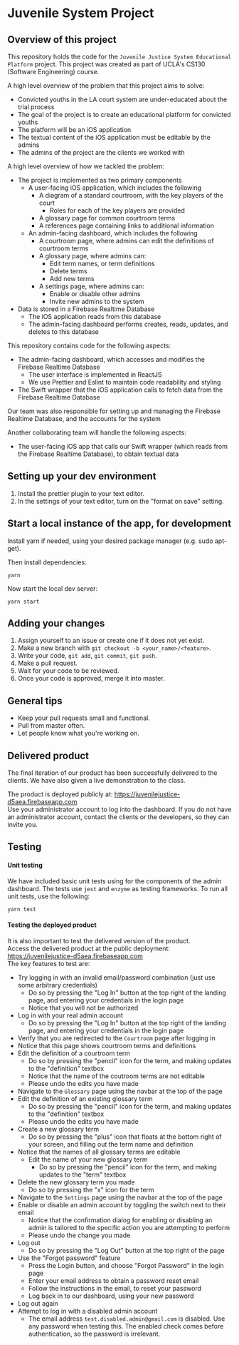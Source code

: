 # Juvenile System Project

## Overview of this project
This repository holds the code for the `Juvenile Justice System Educational Platform` project.
This project was created as part of UCLA's CS130 (Software Engineering) course.

A high level overview of the problem that this project aims to solve:
- Convicted youths in the LA court system are under-educated about the trial process
- The goal of the project is to create an educational platform for convicted youths
- The platform will be an iOS application
- The textual content of the iOS application must be editable by the admins
- The admins of the project are the clients we worked with


A high level overview of how we tackled the problem:
- The project is implemented as two primary components
  - A user-facing iOS application, which includes the following
    - A diagram of a standard courtroom, with the key players of the court
      - Roles for each of the key players are provided
    - A glossary page for common courtroom terms
    - A references page containing links to additional information
  - An admin-facing dashboard, which includes the following
    - A courtroom page, where admins can edit the definitions of courtroom terms
    - A glossary page, where admins can:
      - Edit term names, or term definitions
      - Delete terms
      - Add new terms
    - A settings page, where admins can:
      - Enable or disable other admins
      - Invite new admins to the system
- Data is stored in a Firebase Realtime Database
  - The iOS application reads from this database
  - The admin-facing dashboard performs creates, reads, updates, and deletes to this database

This repository contains code for the following aspects:
- The admin-facing dashboard, which accesses and modifies the Firebase Realtime Database
  - The user interface is implemented in ReactJS
  - We use Prettier and Eslint to maintain code readability and styling
- The Swift wrapper that the iOS application calls to fetch data from the Firebase Realtime Database

Our team was also responsible for setting up and managing the Firebase Realtime Database, and the accounts for the system

Another collaborating team will handle the following aspects:
- The user-facing iOS app that calls our Swift wrapper (which reads from the Firebase Realtime Database), to obtain textual data

## Setting up your dev environment

1. Install the prettier plugin to your text editor.
2. In the settings of your text editor, turn on the "format on save" setting.

## Start a local instance of the app, for development

Install yarn if needed, using your desired package manager (e.g. sudo apt-get).

Then install dependencies:

```
yarn
```

Now start the local dev server:

```
yarn start
```

## Adding your changes

1. Assign yourself to an issue or create one if it does not yet exist.
2. Make a new branch with `git checkout -b <your_name>/<feature>`.
3. Write your code, `git add`, `git commit`, `git push`.
4. Make a pull request.
5. Wait for your code to be reviewed.
6. Once your code is approved, merge it into master.

## General tips

- Keep your pull requests small and functional.
- Pull from master often.
- Let people know what you're working on.

## Delivered product
The final iteration of our product has been successfully delivered to the clients.
We have also given a live demonstration to the class.

The product is deployed publicly at:
https://juvenilejustice-d5aea.firebaseapp.com
<br>
Use your administrator account to log into the dashboard.
If you do not have an administrator account, contact the clients or the developers, so they can invite you.

## Testing

#### Unit testing
We have included basic unit tests using for the components of the admin dashboard.
The tests use `jest` and `enzyme` as testing frameworks.
To run all unit tests, use the following:
```
yarn test
```

#### Testing the deployed product
It is also important to test the delivered version of the product.
<br>
Access the delivered product at the public deployment: 
https://juvenilejustice-d5aea.firebaseapp.com
<br>
The key features to test are:
- Try logging in with an invalid email/password combination (just use some arbitrary credentials)
  - Do so by pressing the "Log In" button at the top right of the landing page, and entering your credentials in the login page
  - Notice that you will not be authorized
- Log in with your real admin account
  - Do so by pressing the "Log In" button at the top right of the landing page, and entering your credentials in the login page
- Verify that you are redirected to the `Courtroom` page after logging in
- Notice that this page shows courtroom terms and definitions
- Edit the definition of a courtroom term
  - Do so by pressing the "pencil" icon for the term, and making updates to the "definition" textbox
  - Notice that the name of the coutroom terms are not editable
  - Please undo the edits you have made
- Navigate to the `Glossary` page using the navbar at the top of the page
- Edit the definition of an existing glossary term
  - Do so by pressing the "pencil" icon for the term, and making updates to the "definition" textbox
  - Please undo the edits you have made
- Create a new glossary term
  - Do so by pressing the "plus" icon that floats at the bottom right of your screen, and filling out the term name and definition
- Notice that the names of all glossary terms are editable
  - Edit the name of your new glossary term
    - Do so by pressing the "pencil" icon for the term, and making updates to the "term" textbox
- Delete the new glossary term you made
  - Do so by pressing the "x" icon for the term
- Navigate to the `Settings` page using the navbar at the top of the page
- Enable or disable an admin account by toggling the switch next to their email
  - Notice that the confirmation dialog for enabling or disabling an admin is tailored to the specific action you are attempting to perform
  - Please undo the change you made
- Log out
  - Do so by pressing the "Log Out" button at the top right of the page
- Use the "Forgot password" feature
  - Press the Login button, and choose "Forgot Password" in the login page
  - Enter your email address to obtain a password reset email
  - Follow the instructions in the email, to reset your password
  - Log back in to our dashboard, using your new password
- Log out again
- Attempt to log in with a disabled admin account
  - The email address `test.disabled.admin@gmail.com` is disabled. Use any password when testing this. The enabled check comes before authentication, so the password is irrelevant.

